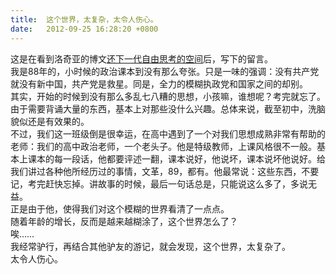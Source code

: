 ```yaml
---
title:  这个世界，太复杂，太令人伤心。
date:   2012-09-25 16:28:20 +0800
---
```


这是在看到洛奇亚的博文<a class="md_compiled" href="http://www.rockia.net/2012/09/anti-brainwash-education-vancouver">还下一代自由思考的空间</a>后，写下的留言。<br />我是88年的，小时候的政治课本到没有那么夸张。只是一味的强调：没有共产党就没有新中国，共产党是救星。同是，全力的模糊执政党和国家之间的却别。<br />其实，开始的时候到没有那么多乱七八糟的思想，小孩嘛，谁想呢？考完就忘了。由于需要背诵大量的东西，基本上对那些没什么兴趣。总体来说，截至初中，洗脑貌似还是有效果的。<br />不过，我们这一班级倒是很幸运，在高中遇到了一个对我们思想成熟非常有帮助的老师：我们的高中政治老师，一个老头子。他是特级教师，上课风格很不一般。基本上课本的每一段话，他都要评述一翻，课本说好，他说坏，课本说坏他说好。给我们讲过各种他所经历过的事情，文革，89，都有。他最常说：这些东西，不要记，考完赶快忘掉。讲故事的时候，最后一句话总是，只能说这么多了，多说无益。<br />正是由于他，使得我们对这个模糊的世界看清了一点点。<br />随着年龄的增长，反而是越来越糊涂了，这个世界怎么了？<br />唉……<br />我经常驴行，再结合其他驴友的游记，就会发现，这个世界，太复杂了。<br />太令人伤心。

<!--46-->

